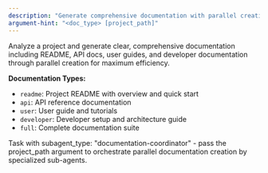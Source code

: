 ```yaml
---
description: "Generate comprehensive documentation with parallel creation by type"
argument-hint: "<doc_type> [project_path]"
---
```


Analyze a project and generate clear, comprehensive documentation including README, API docs, user guides, and developer documentation through parallel creation for maximum efficiency.

**Documentation Types:**
- `readme`: Project README with overview and quick start
- `api`: API reference documentation  
- `user`: User guide and tutorials
- `developer`: Developer setup and architecture guide
- `full`: Complete documentation suite

Task with subagent_type: "documentation-coordinator" - pass the project_path argument to orchestrate parallel documentation creation by specialized sub-agents.
